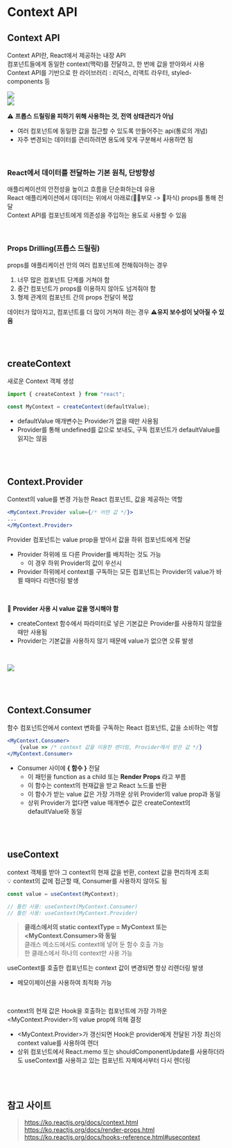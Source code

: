 # Context API

## Context API

Context API란, React에서 제공하는 내장 API  
컴포넌트들에게 동일한 context(맥락)를 전달하고, 한 번에 값을 받아와서 사용  
Context API를 기반으로 한 라이브러리 : 리덕스, 리액트 라우터, styled-components 등

![](../Images/contextapi_1.png)  
![](../Images/contextapi_2.png)

⚠️ **프롭스 드릴링을 피하기 위해 사용하는 것, 전역 상태관리가 아님**  
* 여러 컴포넌트에 동일한 값을 접근할 수 있도록 만들어주는 api(통로의 개념)
* 자주 변경되는 데이터를 관리하려면 용도에 맞게 구분해서 사용하면 됨

<br>

### React에서 데이터를 전달하는 기본 원칙, 단방향성

애플리케이션의 안전성을 높이고 흐름을 단순화하는데 유용  
React 애플리케이션에서 데이터는 위에서 아래로(👨‍👩‍부모 -> 👧자식) props를 통해 전달   
Context API를 컴포넌트에게 의존성을 주입하는 용도로 사용할 수 있음

<br>

### Props Drilling(프롭스 드릴링) 

props를 애플리케이션 안의 여러 컴포넌트에 전해줘야하는 경우

1. 너무 많은 컴포넌트 단계를 거쳐야 함
2. 중간 컴포넌트가 props를 이용하지 않아도 넘겨줘야 함
3. 형제 관계의 컴포넌트 간의 props 전달이 복잡

데이터가 많아지고, 컴포넌트를 더 많이 거쳐야 하는 경우 **⚠️유지 보수성이 낮아질 수 있음**

<br><br>

## createContext

새로운 Context 객체 생성

```js
import { createContext } from "react";

const MyContext = createContext(defaultValue);
```

* defaultValue 매개변수는 Provider가 없을 때만 사용됨
* Provider를 통해 undefined를 값으로 보내도, 구독 컴포넌트가 defaultValue를 읽지는 않음

<br><br>

## Context.Provider

Context의 value를 변경 가능한 React 컴포넌트, 값을 제공하는 역할

```jsx
<MyContext.Provider value={/* 어떤 값 */}>
...
</MyContext.Provider>
```

Provider 컴포넌트는 value prop을 받아서 값을 하위 컴포넌트에게 전달  
* Provider 하위에 또 다른 Provider를 배치하는 것도 가능 
  * 이 경우 하위 Provider의 값이 우선시
* Provider 하위에서 context를 구독하는 모든 컴포넌트는 Provider의 value가 바뀔 때마다 리렌더링 발생

<br>

📌 **Provider 사용 시 value 값을 명시해야 함**
* createContext 함수에서 파라미터로 넣은 기본값은 Provider를 사용하지 않았을 때만 사용됨 
* Provider는 기본값을 사용하지 않기 때문에 value가 없으면 오류 발생

<br>

![](../Images/contextapi_provider_error.png)

<br><br>

## Context.Consumer

함수 컴포넌트안에서 context 변화를 구독하는 React 컴포넌트, 값을 소비하는 역할

```jsx
<MyContext.Consumer>
    {value => /* context 값을 이용한 렌더링, Provider에서 받은 값 */}
</MyContext.Consumer>
```

* Consumer 사이에 **{ 함수 }** 전달
  * 이 패턴을 function as a child 또는 **Render Props** 라고 부름
  * 이 함수는 context의 현재값을 받고 React 노드를 반환
  * 이 함수가 받는 value 값은 가장 가까운 상위 Provider의 value prop과 동일
  * 상위 Provider가 없다면 value 매개변수 값은 createContext의 defaultValue와 동일

<br><br>

## useContext

context 객체를 받아 그 context의 현재 값을 반환, context 값을 편리하게 조회  
💡 context의 값에 접근할 때, Consumer를 사용하지 않아도 됨

```jsx
const value = useContext(MyContext);

// 틀린 사용: useContext(MyContext.Consumer)
// 틀린 사용: useContext(MyContext.Provider)
```

> **클래스에서의 static contextType = MyContext 또는 <MyContext.Consumer>와 동일**   
> 클래스 메소드에서도 context에 넣어 둔 함수 호출 가능  
> 한 클래스에서 하나의 context만 사용 가능

useContext를 호출한 컴포넌트는 context 값이 변경되면 항상 리렌더링 발생
* 메모이제이션을 사용하여 최적화 가능

<br>
 
context의 현재 값은 Hook을 호출하는 컴포넌트에 가장 가까운 <MyContext.Provider>의 value prop에 의해 결정 
* <MyContext.Provider>가 갱신되면 Hook은 provider에게 전달된 가장 최신의 context value를 사용하여 렌더 
* 상위 컴포넌트에서 React.memo 또는 shouldComponentUpdate를 사용하더라도 useContext를 사용하고 있는 컴포넌트 자체에서부터 다시 렌더링

<br><br>

## 참고 사이트

> https://ko.reactjs.org/docs/context.html  
> https://ko.reactjs.org/docs/render-props.html  
> https://ko.reactjs.org/docs/hooks-reference.html#usecontext
